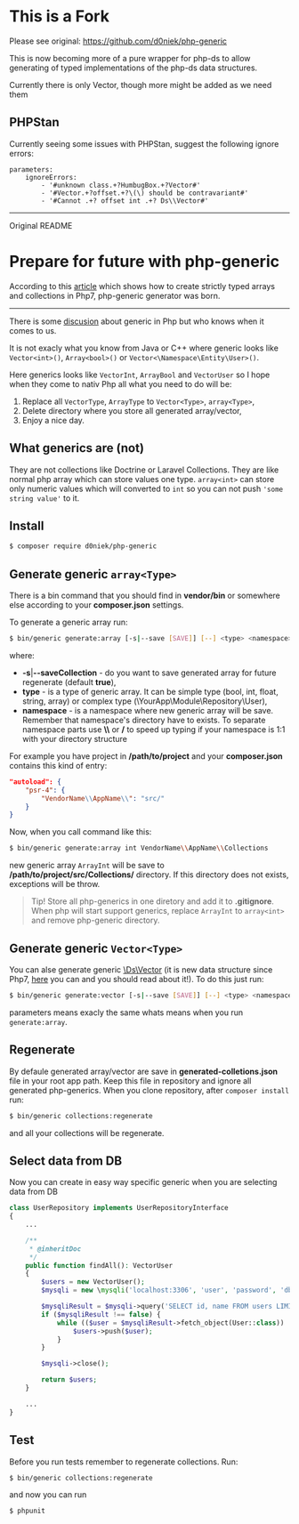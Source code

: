 # This is a Fork

Please see original: https://github.com/d0niek/php-generic

This is now becoming more of a pure wrapper for php-ds to allow generating of typed implementations of the php-ds data structures.

Currently there is only Vector, though more might be added as we need them

## PHPStan

Currently seeing some issues with PHPStan, suggest the following ignore errors:

```
parameters:
    ignoreErrors:
        - '#unknown class.+?HumbugBox.+?Vector#'
        - '#Vector.+?offset.+?\(\) should be contravariant#'
        - '#Cannot .+? offset int .+? Ds\\Vector#'
```

-------

Original README

# Prepare for future with php-generic

According to this [article](https://www.sitepoint.com/creating-strictly-typed-arrays-collections-php/)
which shows how to create strictly typed arrays and collections in Php7, php-generic generator was born.

---

There is some [discusion](https://wiki.php.net/rfc/generic-arrays) about generic in Php
but who knows when it comes to us.

It is not exacly what you know from Java or C++ where generic looks like
`Vector<int>()`, `Array<bool>()` or `Vector<\Namespace\Entity\User>()`.

Here generics looks like `VectorInt`, `ArrayBool` and `VectorUser`
so I hope when they come to nativ Php all what you need to do will be:
1. Replace all `VectorType`, `ArrayType` to `Vector<Type>`, `array<Type>`,
2. Delete directory where you store all generated array/vector,
3. Enjoy a nice day.

## What generics are (not)

They are not collections like Doctrine or Laravel Collections. They are like normal php array
which can store values one type. `array<int>` can store only numeric values which will converted to `int`
so you can not push `'some string value'` to it.

## Install

```bash
$ composer require d0niek/php-generic
```

## Generate generic `array<Type>`

There is a bin command that you should find in **vendor/bin**
or somewhere else according to your **composer.json** settings.

To generate a generic array run:

```bash
$ bin/generic generate:array [-s|--save [SAVE]] [--] <type> <namespace>
```
where:
* **-s**|**--saveCollection** - do you want to save generated array for future regenerate (default **true**),
* **type** - is a type of generic array. It can be simple type (bool, int, float, string, array)
or complex type (\\YourApp\\Module\\Repository\\User),
* **namespace** - is a namespace where new generic array will be save.
Remember that namespace's directory have to exists.
To separate namespace parts use **\\\\** or **/** to speed up typing
if your namespace is 1:1 with your directory structure

For example you have project in **/path/to/project** and your **composer.json** contains this kind of entry:
```json
"autoload": {
    "psr-4": {
        "VendorName\\AppName\\": "src/"
    }
}
```
Now, when you call command like this:
```bash
$ bin/generic generate:array int VendorName\\AppName\\Collections
```
new generic array `ArrayInt` will be save to **/path/to/project/src/Collections/** directory.
If this directory does not exists, exceptions will be throw.
> Tip! Store all php-generics in one diretory and add it to **.gitignore**.
When php will start support generics, replace `ArrayInt` to `array<int>` and remove php-generic directory.

## Generate generic `Vector<Type>`

You can alse generate generic [\\Ds\\Vector](http://php.net/manual/en/class.ds-vector.php)
(it is new data structure since Php7,
    [here](https://medium.com/@rtheunissen/efficient-data-structures-for-php-7-9dda7af674cd)
    you can and you should read about it!). To do this just run:
```bash
$ bin/generic generate:vector [-s|--save [SAVE]] [--] <type> <namespace>
```
parameters means exacly the same whats means when you run `generate:array`.

## Regenerate

By defaule generated array/vector are save in **generated-colletions.json** file in your root app path.
Keep this file in repository and ignore all generated php-generics. When you clone repository,
after `composer install` run:
```bash
$ bin/generic collections:regenerate
```
and all your collections will be regenerate.

## Select data from DB

Now you can create in easy way specific generic when you are selecting data from DB
```php
class UserRepository implements UserRepositoryInterface
{
    ...

    /**
     * @inheritDoc
     */
    public function findAll(): VectorUser
    {
        $users = new VectorUser();
        $mysqli = new \mysqli('localhost:3306', 'user', 'password', 'db');

        $mysqliResult = $mysqli->query('SELECT id, name FROM users LIMIT 10');
        if ($mysqliResult !== false) {
            while (($user = $mysqliResult->fetch_object(User::class)) !== null) {
                $users->push($user);
            }
        }

        $mysqli->close();

        return $users;
    }

    ...
}
```

## Test

Before you run tests remember to regenerate collections. Run:
```bash
$ bin/generic collections:regenerate
```
and now you can run
```bash
$ phpunit
```
